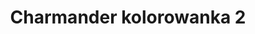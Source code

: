 ---
title: Charmander kolorowanka 2
description: Kolorowanka Charmander - wariant 2
canonical: /bajki/pokemon/charmander
variant_of: charmander
tags:
- bajki
- pokemon
---